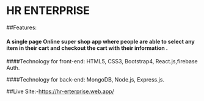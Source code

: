 # HR ENTERPRISE

##Features:
#### A single page Online super shop app where people are able to select any item  in their cart and checkout the cart with their information .

####Technology for front-end: HTML5, CSS3, Bootstrap4, React.js,firebase Auth.

####Technology for back-end: MongoDB, Node.js, Express.js.

##Live Site:-https://hr-erterprise.web.app/
